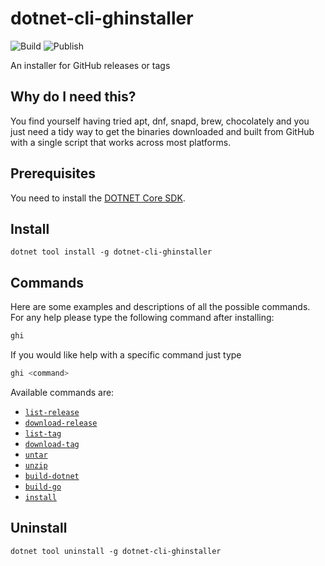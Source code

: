 # dotnet-cli-ghinstaller

![Build](https://github.com/RealOrko/dotnet-cli-ghinstaller/workflows/Build/badge.svg)
![Publish](https://github.com/RealOrko/dotnet-cli-ghinstaller/workflows/Publish/badge.svg)

An installer for GitHub releases or tags

## Why do I need this?

You find yourself having tried apt, dnf, snapd, brew, chocolately and you just need a tidy way to get the 
binaries downloaded and built from GitHub with a single script that works across most platforms. 

## Prerequisites

You need to install the [DOTNET Core SDK](https://dotnet.microsoft.com/download).

## Install

```
dotnet tool install -g dotnet-cli-ghinstaller
```

## Commands

Here are some examples and descriptions of all the possible commands. 
For any help please type the following command after installing: 

```bash
ghi
```

If you would like help with a specific command just type

```bash
ghi <command>
```

Available commands are:
 - [`list-release`](https://github.com/RealOrko/dotnet-cli-ghinstaller/blob/master/docs/list-release.md)
 - [`download-release`](https://github.com/RealOrko/dotnet-cli-ghinstaller/blob/master/docs/download-release.md)
 - [`list-tag`](https://github.com/RealOrko/dotnet-cli-ghinstaller/blob/master/docs/list-tag.md)
 - [`download-tag`](https://github.com/RealOrko/dotnet-cli-ghinstaller/blob/master/docs/download-tag.md)
 - [`untar`](https://github.com/RealOrko/dotnet-cli-ghinstaller/blob/master/docs/untar.md)
 - [`unzip`](https://github.com/RealOrko/dotnet-cli-ghinstaller/blob/master/docs/unzip.md)
 - [`build-dotnet`](https://github.com/RealOrko/dotnet-cli-ghinstaller/blob/master/docs/build-dotnet.md)
 - [`build-go`](https://github.com/RealOrko/dotnet-cli-ghinstaller/blob/master/docs/build-golang.md)
 - [`install`](https://github.com/RealOrko/dotnet-cli-ghinstaller/blob/master/docs/install.md)

## Uninstall

```
dotnet tool uninstall -g dotnet-cli-ghinstaller
``` 
